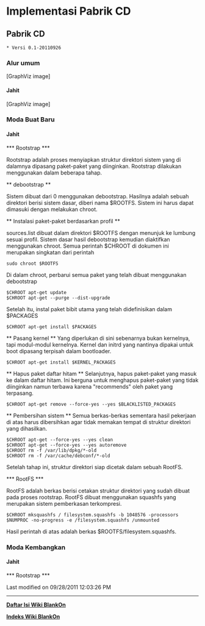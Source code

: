 # Implementasi Pabrik CD
## Pabrik CD
    * Versi 0.1-20110926

### Alur umum
[GraphViz image]

#### Jahit
[GraphViz image]

### Moda Buat Baru
#### Jahit

*** Rootstrap ***

Rootstrap adalah proses menyiapkan struktur direktori sistem yang di dalamnya
dipasang paket-paket yang diinginkan. Rootstrap dilakukan menggunakan dalam
beberapa tahap.

** debootstrap **

Sistem dibuat dari 0 menggunakan debootstrap. Hasilnya adalah sebuah direktori
berisi sistem dasar, diberi nama $ROOTFS. Sistem ini harus dapat dimasuki
dengan melakukan chroot.

** Instalasi paket-paket berdasarkan profil **

sources.list dibuat dalam direktori $ROOTFS dengan menunjuk ke lumbung sesuai
profil. Sistem dasar hasil debootstrap kemudian diaktifkan menggunakan chroot.
Semua perintah $CHROOT di dokumen ini merupakan singkatan dari perintah

`sudo chroot $ROOTFS`

Di dalam chroot, perbarui semua paket yang telah dibuat menggunakan debootstrap

```
$CHROOT apt-get update
$CHROOT apt-get --purge --dist-upgrade
```

Setelah itu, instal paket bibit utama yang telah didefinisikan dalam $PACKAGES

`$CHROOT apt-get install $PACKAGES`

** Pasang kernel **
Yang diperlukan di sini sebenarnya bukan kernelnya, tapi modul-modul kernelnya.
Kernel dan initrd yang nantinya dipakai untuk boot dipasang terpisah dalam
bootloader.

`$CHROOT apt-get install $KERNEL_PACKAGES`

** Hapus paket daftar hitam **
Selanjutnya, hapus paket-paket yang masuk ke dalam daftar hitam. Ini berguna
untuk menghapus paket-paket yang tidak diinginkan namun terbawa karena
"recommends" oleh paket yang terpasang.

`$CHROOT apt-get remove --force-yes --yes $BLACKLISTED_PACKAGES`

** Pembersihan sistem **
Semua berkas-berkas sementara hasil pekerjaan di atas harus dibersihkan agar
tidak memakan tempat di struktur direktori yang dihasilkan.
```
$CHROOT apt-get --force-yes --yes clean
$CHROOT apt-get --force-yes --yes autoremove
$CHROOT rm -f /var/lib/dpkg/*-old
$CHROOT rm -f /var/cache/debconf/*-old
```

Setelah tahap ini, struktur direktori siap dicetak dalam sebuah RootFS.

*** RootFS ***

RootFS adalah berkas berisi cetakan struktur direktori yang sudah dibuat pada
proses rootstrap. RootFS dibuat menggunakan squashfs yang merupakan sistem
pemberkasan terkompresi.

```
$CHROOT mksquashfs / filesystem.squashfs -b 1048576 -processors $NUMPROC -no-progress -e /filesystem.squashfs /unmounted
```

Hasil perintah di atas adalah berkas $ROOTFS/filesystem.squashfs.

### Moda Kembangkan
#### Jahit

*** Rootstrap ***

Last modified on 09/28/2011 12:03:26 PM
    
 
 
---
[**Daftar Isi Wiki BlankOn**](/wiki/DaftarIsi/index.html)
 
[**Indeks Wiki BlankOn**](/wiki/Indeks.html)
